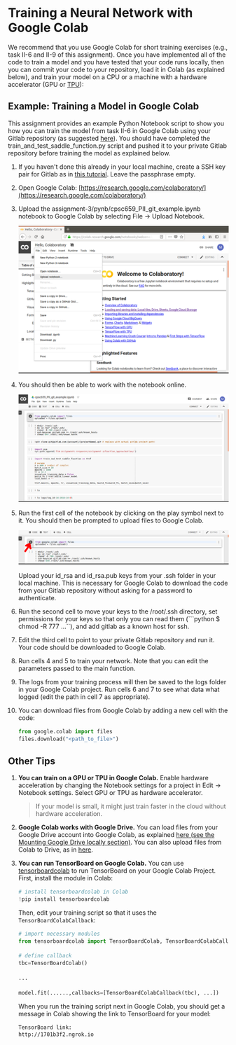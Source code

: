 # Training a Neural Network with Google Colab

We recommend that you use Google Colab for short training exercises (e.g., task II-6 and II-9 of this assignment).
Once you have implemented all of the code to train a model and you have tested that your code
runs locally, then you can commit your code to your repository, load it in Colab (as explained below), 
and train your model on a CPU or a machine with a hardware accelerator (GPU or [TPU](https://cloud.google.com/tpu/)):

## Example: Training a Model in Google Colab
This assignment provides an example Python Notebook script to show you how you can train
the model from task II-6 in Google Colab using your Gitlab repository (as suggested [here](https://stackoverflow.com/questions/48350226/methods-for-using-git-with-google-colab)). 
You should have completed the train_and_test_saddle_function.py
script and pushed it to your private Gitlab repository before training the model as explained below.

1. If you haven't done this already in your local machine, create a SSH key pair for
Gitlab as in [this tutorial](https://docs.gitlab.com/ee/ssh/). Leave the passphrase empty.

2. Open Google Colab: [https://research.google.com/colaboratory/](https://research.google.com/colaboratory/)

3. Upload the assignment-3/pynb/cpsc659_PII_git_example.ipynb notebook to Google Colab by selecting
File -> Upload Notebook.

    <img src="docs/colab_upload_python_notebook.png"/>
    
4. You should then be able to work with the notebook online.

    <img src="docs/colab_PartII.png"/>
    
5. Run the first cell of the notebook by clicking on the play symbol next to it. 
You should then be prompted to upload files to Google Colab.

    <img src="docs/colab_play_cell.png"/>

    Upload your id_rsa and id_rsa.pub keys from your .ssh folder in your local machine. This is
    necessary for Google Colab to download the code from your Gitlab repository without asking
    for a password to authenticate. 
    
6. Run the second cell to move your keys to the /root/.ssh directory, set permissions for
your keys so that only you can read them (```python $ chmod -R 777 ...``), and add gitlab
as a known host for ssh.

7. Edit the third cell to point to your private Gitlab repository and run it. Your code should
be downloaded to Google Colab.

8. Run cells 4 and 5 to train your network. Note that you can edit the parameters passed to
the main function.

9. The logs from your training process will then be saved to the logs folder in your Google Colab
project. Run cells 6 and 7 to see what data what logged (edit the path in cell 7 as appropriate).

10. You can download files from Google Colab by adding a new cell with the code:

    ```python
    from google.colab import files
    files.download("<path_to_file>") 
    ```

## Other Tips

1. **You can train on a GPU or TPU in Google Colab.** Enable hardware acceleration
by changing the Notebook settings for a project in Edit -> Notebook settings. Select GPU or
TPU as hardware accelerator.

    > If your model is small, it might just train faster in the cloud without hardware acceleration.

2. **Google Colab works with Google Drive.**
You can load files from your Google Drive account into Google Colab, as explained 
[here (see the Mounting Google Drive locally section)](https://colab.research.google.com/notebooks/io.ipynb). You
can also upload files from Colab to Drive, as in [here](https://stackoverflow.com/questions/48774285/how-to-download-file-created-in-colaboratory-workspace).

3. **You can run TensorBoard on Google Colab.** You can use
[tensorboardcolab](https://github.com/taomanwai/tensorboardcolab) to run TensorBoard on your
Google Colab Project. First, install the module in Colab:

    ```python
    # install tensorboardcolab in Colab
    !pip install tensorboardcolab
    ```
    
    Then, edit your training script so that it uses the `TensorBoardColabCallback`:
    
    ```python
    # import necessary modules
    from tensorboardcolab import TensorBoardColab, TensorBoardColabCallback

    # define callback
    tbc=TensorBoardColab()

    ...
 
    model.fit(......,callbacks=[TensorBoardColabCallback(tbc), ...])
    ```
    
    When you run the training script next in Google Colab, you should get a message in Colab
    showing the link to TensorBoard for your model:
    
    ```text
    TensorBoard link:
    http://1701b3f2.ngrok.io
    ```